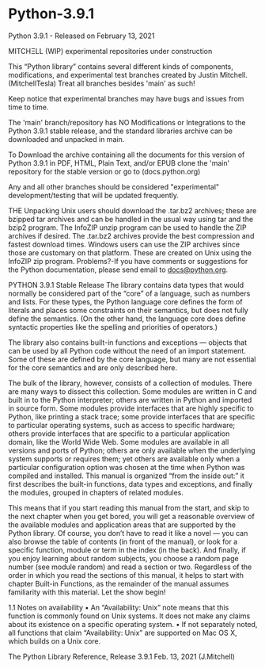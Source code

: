 # Python-3.9.1
Python 3.9.1 - Released on February 13, 2021

MITCHΞLL (WIP) experimental repositories under construction

This “Python library” contains several different kinds of components, modifications, and experimental test branches created by Justin Mitchell.
(MitchellTesla) Treat all branches besides 'main' as such! 

Keep notice that experimental branches may have bugs and issues from time to time.

The 'main' branch/repository has NO Modifications or Integrations to the Python 3.9.1 stable release, and the standard libraries archive can be downloaded and unpacked in main. 


To Download the archive containing all the documents for this version of Python 3.9.1 in 
PDF, HTML, Plain Text, and/or EPUB clone the  'main'  repository for the stable version or go to (docs.python.org)



Any and all other branches should be considered "experimental" development/testing that will be updated frequently.




THE Unpacking
Unix users should download the .tar.bz2 archives; these are bzipped tar archives and can be handled in the usual way using tar and the bzip2 program. The InfoZIP unzip program can be used to handle the ZIP archives if desired. The .tar.bz2 archives provide the best compression and fastest download times.
Windows users can use the ZIP archives since those are customary on that platform. These are created on Unix using the InfoZIP zip program.
Problems?-If you have comments or suggestions for the Python documentation, please send email to docs@python.org.

PYTHON 3.9.1 Stable Release
The library contains data types that would normally be considered part of the “core” of a language, such as numbers and lists. For
these types, the Python language core defines the form of literals and places some constraints on their semantics, but does
not fully define the semantics. (On the other hand, the language core does define syntactic properties like the spelling and
priorities of operators.)

The library also contains built-in functions and exceptions — objects that can be used by all Python code without the
need of an import statement. Some of these are defined by the core language, but many are not essential for the core
semantics and are only described here.

The bulk of the library, however, consists of a collection of modules. There are many ways to dissect this collection. Some
modules are written in C and built in to the Python interpreter; others are written in Python and imported in source form.
Some modules provide interfaces that are highly specific to Python, like printing a stack trace; some provide interfaces
that are specific to particular operating systems, such as access to specific hardware; others provide interfaces that are
specific to a particular application domain, like the World Wide Web. Some modules are available in all versions and
ports of Python; others are only available when the underlying system supports or requires them; yet others are available
only when a particular configuration option was chosen at the time when Python was compiled and installed.
This manual is organized “from the inside out:” it first describes the built-in functions, data types and exceptions, and
finally the modules, grouped in chapters of related modules.

This means that if you start reading this manual from the start, and skip to the next chapter when you get bored, you will
get a reasonable overview of the available modules and application areas that are supported by the Python library. Of
course, you don’t have to read it like a novel — you can also browse the table of contents (in front of the manual), or
look for a specific function, module or term in the index (in the back). And finally, if you enjoy learning about random
subjects, you choose a random page number (see module random) and read a section or two. Regardless of the order
in which you read the sections of this manual, it helps to start with chapter Built-in Functions, as the remainder of the
manual assumes familiarity with this material.
Let the show begin!

1.1 Notes on availability
• An “Availability: Unix” note means that this function is commonly found on Unix systems. It does not make any
claims about its existence on a specific operating system.
• If not separately noted, all functions that claim “Availability: Unix” are supported on Mac OS X, which builds on
a Unix core.

The Python Library Reference, Release 3.9.1  Feb. 13, 2021 (J.Mitchell)
